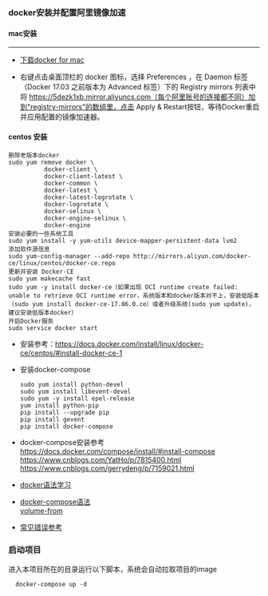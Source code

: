 ### docker安装并配置阿里镜像加速
#### mac安装
---
* [下载docker for mac](https://download.docker.com/mac/stable/Docker.dmg)

* 右键点击桌面顶栏的 docker 图标，选择 Preferences ，在 Daemon 标签（Docker 17.03 之前版本为 Advanced 标签）下的 Registry mirrors 列表中将 https://5dezk1xb.mirror.aliyuncs.com（每个阿里账号的连接都不同）加到"registry-mirrors"的数组里，点击 Apply & Restart按钮，等待Docker重启并应用配置的镜像加速器。

#### centos 安装
    删除老版本docker 
    sudo yum remove docker \
              docker-client \
              docker-client-latest \
              docker-common \
              docker-latest \
              docker-latest-logrotate \
              docker-logrotate \
              docker-selinux \
              docker-engine-selinux \
              docker-engine
    安装必要的一些系统工具
    sudo yum install -y yum-utils device-mapper-persistent-data lvm2
    添加软件源信息
    sudo yum-config-manager --add-repo http://mirrors.aliyun.com/docker-ce/linux/centos/docker-ce.repo
    更新并安装 Docker-CE
    sudo yum makecache fast
    sudo yum -y install docker-ce（如果出现 OCI runtime create failed: unable to retrieve OCI runtime error，系统版本和docker版本对不上，安装低版本（sudo yum install docker-ce-17.06.0.ce）或者升级系统(sudo yum update)，建议安装低版本docker）
    开启Docker服务
    sudo service docker start

* 安装参考：https://docs.docker.com/install/linux/docker-ce/centos/#install-docker-ce-1
  
* 安装docker-compose

      sudo yum install python-devel
      sudo yum install libevent-devel
      sudo yum -y install epel-release
      yum install python-pip
      pip install --upgrade pip
      pip install gevent
      pip install docker-compose

* docker-compose安装参考
      https://docs.docker.com/compose/install/#install-compose
      https://www.cnblogs.com/YatHo/p/7815400.html
      https://www.cnblogs.com/gerrydeng/p/7159021.html

* [docker语法学习](https://segmentfault.com/a/1190000010541792)
* [docker-compose语法](https://www.cnblogs.com/freefei/p/5311294.html) \
 [volume-from](http://blog.csdn.net/chancein007/article/details/50645199)

* [常见错误参考](http://note.youdao.com/noteshare?id=361846e8341a810dad065f54331b7f36)

### 启动项目
进入本项目所在的目录运行以下脚本，系统会自动拉取项目的image

      docker-compose up -d
